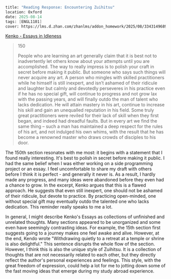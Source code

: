```meta
title: "Reading Response: Encountering Zuihitsu"
location: Oxford
date: 2025-08-14
tags: [ENGL1101]
cover: https://lms.d.zhan.com/zhanlms/addon_homework/2025/08/3343149689b1774cffe4/PXL_20250810_164543988.webp
```

[Kenko - Essays in Idleness](https://www.tlu.ee/sites/default/files/Instituudid/T%C3%9CHI/%C3%B5ppekavad/Liberal%20Arts%20in%20Humanities%20tekstid/Essays%20in%20Idleness_%20and%20Hojoki%20-%20Kenko.pdf)

> 150
>
> People who are learning an art generally claim that it is best not to inadvertently let others know about your attempts
until you are accomplished. The way to really impress is to polish your craft in secret before making it public. But
someone who says such things will never acquire any art.
A person who mingles with skilled practitioners while he himself is still inexpert, and isn’t ashamed of their
ridicule and laughter but calmly and devotedly perseveres in his practice even if he has no special gift, will continue
to progress and not grow lax with the passing years, and will finally outdo the man of talent who lacks dedication.
He will attain mastery in his art, continue to increase his skill and gain an unequalled reputation in his field.
Some truly great practitioners were reviled for their lack of skill when they first began, and indeed had dreadful
faults. But in every art we find the same thing – such a man has maintained a deep respect for the rules of his art,
and not indulged his own whims, with the result that he has become a renowned master who draws crowds of
disciples to his door.

The 150th section resonates with me most: it begins with a statement that I found really interesting. It's best to polish in secret before making it public. I had the same belief when I was either working on a side programming project or an essay. I feel uncomfortable to share my draft with others before I think it is perfect - and generally it never is. As a result, I hardly made any progress, and many ideas were abandoned before they even had a chance to grow. In the excerpt, Kenko argues that this is a flawed approach. He suggests that even still inexpert, one should not be ashamed of their ridicule, but devote to practice. By practicing open-minded, one without special gift may eventually outdo the talented one who lacks dedication. This reminder really speaks to me a lot.

In general, I might describe Kenko's Essays as collections of unfinished and unrelated thoughts. Many sections appeared to be unorganized and some even have seemingly contrasting ideas. For example, the 15th section first suggests going to a journey makes one feel awake and alive. However, at the end, Kendo wrote "Withdrawing quietly to a retreat at a temple or shrine is also delightful." This sentence disrupts the whole flow of the section. However, I think this is also the unique style of Zuihitsu. It is a collection of thoughts that are not necessarily related to each other, but they directly reflect the author's personal experiences and feelings. This style, with the great freedom of expression, could help a lot for me to jotting down some of the fast moving ideas that emerge during my study abroad experience.
